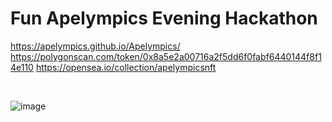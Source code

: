 # Fun Apelympics Evening Hackathon

https://apelympics.github.io/Apelympics/
https://polygonscan.com/token/0x8a5e2a00716a2f5dd6f0fabf6440144f8f14e110
https://opensea.io/collection/apelympicsnft


<br>

![image](https://user-images.githubusercontent.com/47452703/153470691-449f93ce-f454-4be4-9f86-dd042dafd4dc.png)
